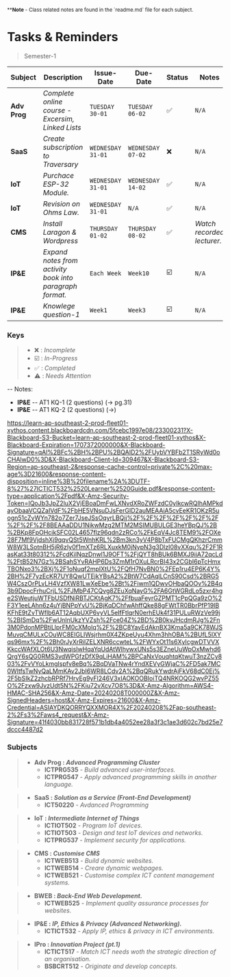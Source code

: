 <p>
  <sub>**<b>Note</b> - Class related notes are found in the `readme.md` file for each subject.</sub>
</p>

# Tasks & Reminders
> Semester-1

| **Subject** | **Description** | **Issue-Date** | **Due-Date** | **Status** | **Notes** |
|---------|-------------|------------|---------|--------|--------|
| __Adv Prog__ | *Complete online course - Excersim, Linked Lists* |`TUESDAY 30-01` | `TUESDAY 06-02` | ✅️ | `N/A` |
| __SaaS__ | *Create subscription to Traversary* | `WEDNESDAY 31-01` | `WEDNESDAY 07-02` | ❌️ | `N/A` |
| __IoT__     | *Purchace ESP-32 Module.* | `WEDNESDAY 31-01` | `WEDNESDAY 14-02` | ✅️ | `N/A` |
| __IoT__     | *Revision on Ohms Law.* | `WEDNESDAY 31-01` | `N/A` | ✅️ | `N/A` |
| __CMS__ | *Install Laragon & Wordpress* | `THURSDAY 01-02` | `THURSDAY 08-02` | ✅️ | _Watch recorded lecturer._ |
| __IP&E__ | *Expand notes from activity book into paragraph format.* | `Each Week` | `Week10` | ☑️ | `N/A` |
| __IP&E__ | *Knowlege question-1* | `Week1` | `Week3` | ☑️ | `N/A` | 


### Keys
> - ❌️ : _Incomplete_
> - ☑️ : _In-Progress_
> - ✅️ : _Completed_
> - ⚠️ : _Needs Attention_

-- Notes:
- **IP&E** -- AT1 KQ-1 (2 questions) (-> pg.31)
- **IP&E** -- AT1 KQ-2 (2 questions) (->)

https://learn-ap-southeast-2-prod-fleet01-xythos.content.blackboardcdn.com/5fcebc1997e08/23300231?X-Blackboard-S3-Bucket=learn-ap-southeast-2-prod-fleet01-xythos&X-Blackboard-Expiration=1707372000000&X-Blackboard-Signature=qAl%2BFc%2BH%2BPU%2BQAID2%2FUybVYBFb2T1SRyWd0oCHAlwD0%3D&X-Blackboard-Client-Id=309467&X-Blackboard-S3-Region=ap-southeast-2&response-cache-control=private%2C%20max-age%3D21600&response-content-disposition=inline%3B%20filename%2A%3DUTF-8%27%27ICTICT532%2520Learner%2520Guide.pdf&response-content-type=application%2Fpdf&X-Amz-Security-Token=IQoJb3JpZ2luX2VjEBoaDmFwLXNvdXRoZWFzdC0yIkcwRQIhAMPkdayObaaVCQZaIVdF%2FbHE5VNsuDJsFerGID2auMEAAiA5cvEeKR1OKzR5uogn51cZvWYn782o7Zer7JseJSsOqyrLBQjj%2F%2F%2F%2F%2F%2F%2F%2F%2F%2F8BEAAaDDU1NjkwMzg2MTM2MSIMUBULGE3heYBpQJ%2B%2BKp8FpOHcikSFC02L4657flz96qdn2zRCo%2FkEqV4Jc8TEM9%2FOXe28F7Mf9VjdshXj9qqvQSt5WnhKRL%2Bm3kn3yV4P8bTxFUCMgQKhzrCmmW8W3LSotnBH5jR6zIy0f1mXTz6RLXuxkM0jNypN3g3DlzI08vXXqu%2F2F1RasKat33t80312%2FcdKiINqzDnwl1J9OFT%2FjQYT8hBUk6BMXJ9iiA72qcLd%2FtB52N7Gz%2BSahSYvRAHP6Ds3ZmM1rOXuLRcrBI43x2CGbI6pTcHmxTBONxo3%2BXj%2F1oNuqf2mpIXtU%2FQfH7NvBN0%2FEp1ru4EP6K4Y%2BH%2F7yzEcKR7UY8QwUTEjkYBsA2%2BtW7CdAqlLCnS90Csd%2BRG5W4CszOrPLvLH4VzfXW81LwXeEbe%2Bt%2Fiwm1QDwvOHbaQOOv%2B4q3b9DpocFrhuCrjL%2FJMbP47CQvg8ZEuXqNayG%2FA6GtWGRdLo5zxr4hge2SWeutjuWTFbUSDfNiRBTJCKtAgK7%2FfbuaFeyrGZPMT1cPpQGa9zO%2F3Y1eeLAhn6z4uYjBNPpYvU%2BjKqDChfwAhffQke88gFWtTR0BbrPfP19IBKFhE9tZvTWflb6AT12AqbUXP6vyVL5eIfFtlqrN0erhEUk4f31PULuRWzVe99j%2BISmDq%2FwUnlnUkzYVZsh%2Fce04Z%2BD%2B0kvJHcdmRJg%2Fn3M0PdonMPBtiLlprFM0cXMolq%2F%2BC8YavEdAknBX3Kma5a9CK78WJSMuvqCMULxCOuWC8EIGLIWsjrhm0X4ZKpeUyu4Xhm3hhOBA%2BUfL5IXYqs96mx%2F%2Bh0rJyXrRilZELXNR6ccwteL%2FWYxOt11s6XyIcgwDTVVXKkccWAfXLOt6U3NwqisIwHqaYqUdAtWlhywxUNs5s3EZneUuWpOxMwhd6QrgY6sQG0RMS3vdWPGfzDfX9qLiHAM%2BPCaNxVouqhtqKtwuT3nzZCy803%2FvVYoLkmgIspfv8eBq%2BqDVaTNw4rYndXEVyGWjaC%2FD5ak7MC0WltfsTwNyQaLMmKAv2JbI6WR8LCdv2A%2BqQRukYwdrAjFkV68dC0Ej%2F5bSIkZ2zhcbRPRf7HrvEg9yFl246V3xIAOKOOBIoiTQ4NRKOQG2wvPZ55O%2Fzxw9JvzUdt5N%2FKiu72vXcv7O8%3D&X-Amz-Algorithm=AWS4-HMAC-SHA256&X-Amz-Date=20240208T000000Z&X-Amz-SignedHeaders=host&X-Amz-Expires=21600&X-Amz-Credential=ASIAYDKQORRYQXXMOR4X%2F20240208%2Fap-southeast-2%2Fs3%2Faws4_request&X-Amz-Signature=41f4030bb831728f571b1db4a4052ee28a3f3c1ae3d602c7bd25e7dccc4487d2


### Subjects
> - **Adv Prog : _Advanced Programming Cluster_**
>   - **ICTPRG535** - _Build advanced user-interfaces._
>   - **ICTPRG547** - _Apply advanced programming skills in another language._

> - **SaaS : _Solution as a Service (Front-End Development)_**
>   - **ICT50220** - _Avdanced Programming_

> - **IoT : _Intermediate Internet of Things_**
>   - **ICTIOT502** - _Program IoT devices._
>   - **ICTIOT503** - _Design and test IoT devices and networks._
>   - **ICTPRG537** - _Implement security for applications._

> - **CMS : _Customise CMS_**
>   - **ICTWEB513** - _Build dynamic websites._
>   - **ICTWEB514** - _Creare dynamic webpages._
>   - **ICTWEB521** - _Customise complex ICT content management systems._

> - **BWEB : _Back-End Web Development._**
>   - **ICTWEB525** - _Implement quality assurance processes for websites._

> - **IP&E : _IP, Ethics & Privacy (Advanced Networking)._**
>   - **ICTICT532** - _Apply IP, ethics & privacy in ICT environments._

> - **IPro : _Innovation Project (pt.1)_**
>   - **ICTICT517** - _Match ICT needs woth the strategic direction of an organisation._
>   - **BSBCRT512** - _Originate and develop concepts._
